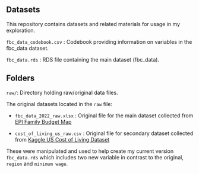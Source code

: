 ## Datasets

This repository contains datasets and related materials for usage in my exploration. 

`fbc_data_codebook.csv` : Codebook providing information on variables in the fbc_data dataset.

`fbc_data.rds` : RDS file containing the main dataset (fbc_data).

## Folders 
`raw/`: Directory holding raw/original data files.

The original datasets located in the `raw` file:

- `fbc_data_2022_raw.xlsx` : Original file for the main dataset collected from 
[EPI Family Budget Map](https://www.epi.org/resources/budget/budget-map/)

- `cost_of_living_us_raw.csv` : Original file for secondary dataset collected from [Kaggle US Cost of Living Dataset](https://www.kaggle.com/datasets/asaniczka/us-cost-of-living-dataset-3171-counties/data)

These were manipulated and used to help create my current version `fbc_data.rds` which includes two new variable in contrast to the original, `region` and 
`minimum wage`. 


